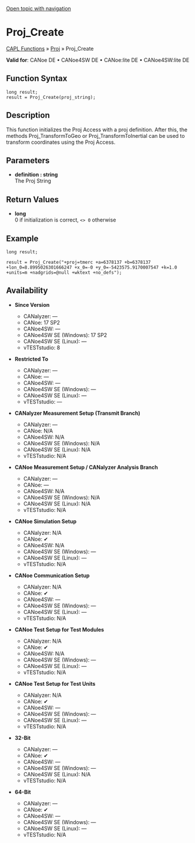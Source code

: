 [Open topic with navigation](../../../../../CANoeDEFamily.htm#Topics/CAPLFunctions/Proj/Functions/CAPLfunctionProjCreate.md)

# Proj_Create

[CAPL Functions](../../CAPLfunctions.md) » [Proj](../CAPLfunctionsProjOverview.md) » Proj_Create

**Valid for**: CANoe DE • CANoe4SW DE • CANoe:lite DE • CANoe4SW:lite DE

## Function Syntax

```plaintext
long result;
result = Proj_Create(proj_string);
```

## Description

This function initializes the Proj Access with a proj definition. After this, the methods Proj_TransformToGeo or Proj_TransformToInertial can be used to transform coordinates using the Proj Access.

## Parameters

- **definition : string**  
  The Proj String

## Return Values

- **long**  
  0 if initialization is correct, `<> 0` otherwise

## Example

```plaintext
long result;

result = Proj_Create("+proj=tmerc +a=6378137 +b=6378137 +lon_0=8.8995026301666247 +x_0=-0 +y_0=-5423575.9170007547 +k=1.0 +units=m +nadgrids=@null +wktext +no_defs");
```

## Availability

- **Since Version**
  - CANalyzer: —
  - CANoe: 17 SP2
  - CANoe4SW: —
  - CANoe4SW SE (Windows): 17 SP2
  - CANoe4SW SE (Linux): —
  - vTESTstudio: 8

- **Restricted To**
  - CANalyzer: —
  - CANoe: —
  - CANoe4SW: —
  - CANoe4SW SE (Windows): —
  - CANoe4SW SE (Linux): —
  - vTESTstudio: —

- **CANalyzer Measurement Setup (Transmit Branch)**
  - CANalyzer: —
  - CANoe: N/A
  - CANoe4SW: N/A
  - CANoe4SW SE (Windows): N/A
  - CANoe4SW SE (Linux): N/A
  - vTESTstudio: N/A

- **CANoe Measurement Setup / CANalyzer Analysis Branch**
  - CANalyzer: —
  - CANoe: —
  - CANoe4SW: N/A
  - CANoe4SW SE (Windows): N/A
  - CANoe4SW SE (Linux): N/A
  - vTESTstudio: N/A

- **CANoe Simulation Setup**
  - CANalyzer: N/A
  - CANoe: ✔
  - CANoe4SW: N/A
  - CANoe4SW SE (Windows): —
  - CANoe4SW SE (Linux): —
  - vTESTstudio: N/A

- **CANoe Communication Setup**
  - CANalyzer: N/A
  - CANoe: ✔
  - CANoe4SW: —
  - CANoe4SW SE (Windows): —
  - CANoe4SW SE (Linux): —
  - vTESTstudio: N/A

- **CANoe Test Setup for Test Modules**
  - CANalyzer: N/A
  - CANoe: ✔
  - CANoe4SW: N/A
  - CANoe4SW SE (Windows): —
  - CANoe4SW SE (Linux): —
  - vTESTstudio: N/A

- **CANoe Test Setup for Test Units**
  - CANalyzer: N/A
  - CANoe: ✔
  - CANoe4SW: —
  - CANoe4SW SE (Windows): —
  - CANoe4SW SE (Linux): —
  - vTESTstudio: N/A

- **32-Bit**
  - CANalyzer: —
  - CANoe: ✔
  - CANoe4SW: —
  - CANoe4SW SE (Windows): —
  - CANoe4SW SE (Linux): N/A
  - vTESTstudio: N/A

- **64-Bit**
  - CANalyzer: —
  - CANoe: ✔
  - CANoe4SW: —
  - CANoe4SW SE (Windows): —
  - CANoe4SW SE (Linux): —
  - vTESTstudio: N/A
